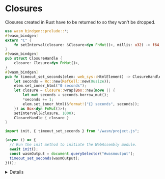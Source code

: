 # Closures

Closures created in Rust have to be returned to so they won't be dropped.

```rust
use wasm_bindgen::prelude::*;
#[wasm_bindgen]
extern "C" {
    fn setInterval(closure: &Closure<dyn FnMut()>, millis: u32) -> f64;
}
#[wasm_bindgen]
pub struct ClosureHandle {
    closure: Closure<dyn FnMut()>,
}
#[wasm_bindgen]
pub fn timeout_set_seconds(elem: web_sys::HtmlElement) -> ClosureHandle {
    let seconds = Rc::new(RefCell::new(0usize));
    elem.set_inner_html("0 seconds");
    let closure = Closure::wrap(Box::new(move || {
        let mut seconds = seconds.borrow_mut();
        *seconds += 1;
        elem.set_inner_html(&format!("{} seconds", seconds));
    }) as Box<dyn FnMut()>);
    setInterval(&closure, 1000);
    ClosureHandle { closure }
}
```

```javascript
import init, { timeout_set_seconds } from "/wasm/project.js";

(async () => {
  // Run the init method to initiate the WebAssembly module.
  await init();
  const wasmOutput = document.querySelector("#wasmoutput");
  timeout_set_seconds(wasmOutput);
})();
```

<details>

- Since the function that creates the closure keeps its ownership, the closure would be dropped if we did't return it.
  - Returning ownership allows the JS runtime to manage the lifetime of the closure and to collect it when it can.
  - Try returning nothing from the method.
- Closures can only be passed by reference to Wasm functions.
  - This is why we pass `&Closure` to `setInterval`.
  - This is also why we need to create `ClosureHandle` to return the closure.

</details>
